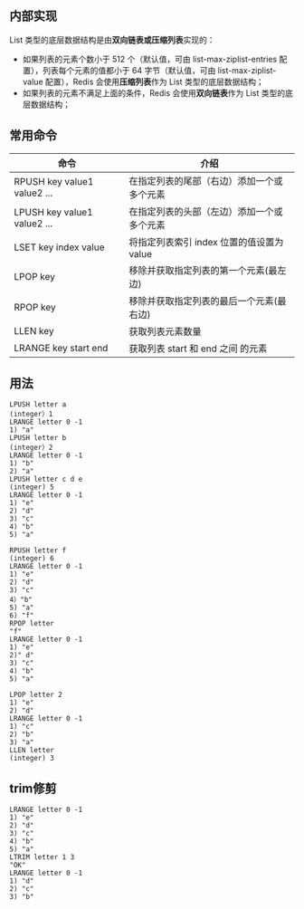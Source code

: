## 内部实现
List 类型的底层数据结构是由**双向链表或压缩列表**实现的：

- 如果列表的元素个数小于 512 个（默认值，可由 list-max-ziplist-entries 配置），列表每个元素的值都小于 64 字节（默认值，可由 list-max-ziplist-value 配置），Redis 会使用**压缩列表**作为 List 类型的底层数据结构；
- 如果列表的元素不满足上面的条件，Redis 会使用**双向链表**作为 List 类型的底层数据结构；
## 常用命令
|命令|介绍|
|---|---|
|RPUSH key value1 value2 ...|在指定列表的尾部（右边）添加一个或多个元素|
|LPUSH key value1 value2 ...|在指定列表的头部（左边）添加一个或多个元素|
|LSET key index value|将指定列表索引 index 位置的值设置为 value|
|LPOP key|移除并获取指定列表的第一个元素(最左边)|
|RPOP key|移除并获取指定列表的最后一个元素(最右边)|
|LLEN key|获取列表元素数量|
|LRANGE key start end|获取列表 start 和 end 之间 的元素|
## 用法
```
LPUSH letter a
(integer）1
LRANGE letter 0 -1
1) "a"
LPUSH letter b
(integer）2
LRANGE letter 0 -1
1) "b"
2) "a"
LPUSH letter c d e
(integer) 5
LRANGE letter 0 -1
1) "e"
2) "d" 
3) "c"
4) "b"
5) "a"

RPUSH letter f
(integer) 6
LRANGE letter 0 -1
1) "e"
2) "d"
3) "c"
4）"b"
5) "a"
6) "f"
RPOP letter
"f"
LRANGE letter 0 -1
1) "e"
2)" d"
3) "c"
4) "b" 
5) "a"

LPOP letter 2
1) "e"
2) "d"
LRANGE letter 0 -1
1) "c"
2) "b"
3) "a"
LLEN letter
(integer) 3

```

## trim修剪
```
LRANGE letter 0 -1
1) "e"
2) "d" 
3) "c" 
4) "b" 
5) "a"
LTRIM letter 1 3
"OK"
LRANGE letter 0 -1
1) "d"
2) "c"
3) "b"

```